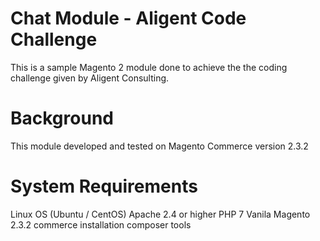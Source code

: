 # Chat Module - Aligent Code Challenge
This is a sample Magento 2 module done to achieve the the coding challenge given by Aligent Consulting.

# Background
This module developed and tested on Magento Commerce version 2.3.2 

# System Requirements
Linux OS (Ubuntu / CentOS)
Apache 2.4 or higher
PHP 7
Vanila Magento 2.3.2 commerce installation
composer tools


